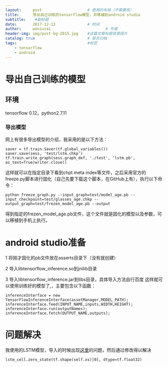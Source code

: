 ```yaml
---
layout:     post   				    # 使用的布局（不需要改）
title:		导出自己训练的tensorflow模型，并移植到android studio 				# 标题 
subtitle:    #副标题
date:       2017-12-13 				# 时间
author:     woniuzai						# 作者
header-img: img/post-bg-2015.jpg 	#这篇文章标题背景图片
catalog: true 						# 是否归档
tags:								#标签
    - tensorflow
    - android
---
```


# 导出自己训练的模型
## 环境
tensorflow 0.12，python2.7.11

### 导出模型
网上有很多导出模型的介绍，我采用的是以下方法：
    
    saver = tf.train.Saver(tf.global_variables())
    saver.save(sess, 'test/lstm.chkp')
    tf.train.write_graph(sess.graph_def, './test', 'lstm.pb', as_text=True)writer.close()
    

这样就可以在指定目录下看到chpt meta index等文件，之后采用官方的freeze.py脚本进行固化（自己先要下载这个脚本，在GitHub上有），执行以下命令：

    python freeze_graph.py --input_graph=test/model_age.pb --input_checkpoint=test/glasses_age.chkp --output_graph=test/frezen_model_age.pb --output

得到指定的frezen_model_age.pb文件，这个文件就是固化的模型以及参数，可以移植到手机上执行。

# android studio准备
1 将刚才固化的pb文件放在asserts目录下（没有就创建）

2 导入libtensorflow_inference.so到jnilib目录

3 导入libtensorflow_inference.jar到libs目录，具体导入方法自行百度
这样就可以使用训练好的模型了,，主要包含以下函数：

    inferenceInterface = new TensorFlowInferenceInterface(assetManager,MODEL_PATH);
    inferenceInterface.feed(INPUT_NAME,inputs,WIDTH,HEIGHT);
    inferenceInterface.run(outputNames);
    inferenceInterface.fetch(OUTPUT_NAME,outputs);

# 问题解决
我使用的LSTM模型，导入的时候出现[这里](https://github.com/tensorflow/tensorflow/issues/9699)的问题，然后通过修改得以解决
    
    lstm_cell.zero_state(tf.shape(self.xs)[0], dtype=tf.float32)





